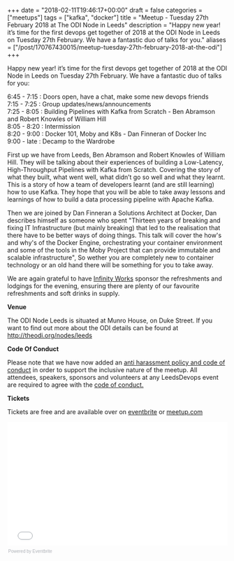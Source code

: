 +++
date = "2018-02-11T19:46:17+00:00"
draft = false
categories = ["meetups"]
tags = ["kafka", "docker"]
title = "Meetup - Tuesday 27th February 2018 at The ODI Node in Leeds"
description = "Happy new year! it’s time for the first devops get together of 2018 at the ODI Node in Leeds on Tuesday 27th February. We have a fantastic duo of talks for you."
aliases = ["/post/170767430015/meetup-tuesday-27th-february-2018-at-the-odi"]
+++
<p><p>Happy new year! it’s time for the first devops get together of 2018 at the ODI Node in Leeds on Tuesday 27th February. We have a fantastic duo of talks for you:</p><p>6:45 - 7:15 : Doors open, have a chat, make some new devops friends<br>7:15 - 7:25 : Group updates/news/announcements<br>7:25 - 8:05 : Building Pipelines with Kafka from Scratch - Ben Abramson and Robert Knowles of William Hill<br>8:05 - 8:20 : Intermission<br>8:20 - 9:00 : Docker 101, Moby and K8s - Dan Finneran of Docker Inc<br>9:00 - late : Decamp to the Wardrobe</p><!-- more --><p>First up we have from Leeds, Ben Abramson and Robert Knowles of William Hill. They will be talking about their experiences of building a Low-Latency, High-Throughput Pipelines with Kafka from Scratch. Covering the story of what they built, what went well, what didn’t go so well and what they learnt. This is a story of how a team of developers learnt (and are still learning) how to use Kafka. They hope that you will be able to take away lessons and learnings of how to build a data processing pipeline with Apache Kafka.</p><p>Then we are joined by Dan Finneran a Solutions Architect at Docker, Dan describes himself as someone who spent "Thirteen years of breaking and fixing IT Infrastructure (but mainly breaking) that led to the realisation that there have to be better ways of doing things. This talk will cover the how's and why's of the Docker Engine, orchestrating your container environment and some of the tools in the Moby Project that can provide immutable and scalable infrastructure", So wether you are completely new to container technology or an old hand there will be something for you to take away.</p><p>We are again grateful to have <a href="https://www.infinityworks.com/">Infinity Works</a> sponsor the refreshments and lodgings for the evening, ensuring there are plenty of our favourite refreshments and soft drinks in supply.</p><p><b>Venue</b></p><p>The ODI Node Leeds is situated at Munro House, on Duke Street. If you want to find out more about the ODI details can be found at <a href="http://theodi.org/nodes/leeds">http://theodi.org/nodes/leeds</a></p><p><b>Code Of Conduct</b></p><p>Please note that we have now added an <a href="http://www.leedsdevops.org.uk/post/165145559625/code-of-conduct">anti harassment policy and code of conduct</a> in order to support the inclusive nature of the meetup. All attendees, speakers, sponsors and volunteers at any LeedsDevops event are required to agree with the <a href="http://www.leedsdevops.org.uk/post/165145559625/code-of-conduct">code of conduct.</a></p><p><b>Tickets</b></p><p>Tickets are free and are available over on <a href="https://leedsdevops-feb-2018.eventbrite.co.uk">eventbrite</a> or <a href="https://www.meetup.com/LeedsDevops/events/247715625/">meetup.com</a></p>
<p></p><div style="width:100%; text-align:left;"><iframe src="//eventbrite.co.uk/tickets-external?eid=43072532103&amp;ref=etckt" frameborder="0" height="284" width="100%" marginheight="5" marginwidth="5" scrolling="auto"></iframe><div style="font-family:Helvetica, Arial; font-size:10px; padding:5px 0 5px; margin:2px; width:100%; text-align:left;"><a class="powered-by-eb" style="color: #ADB0B6; text-decoration: none;" target="_blank" href="http://www.eventbrite.co.uk/r/etckt">Powered by Eventbrite</a></div></div></p>
